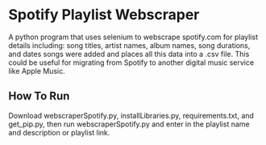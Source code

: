 # Spotify Playlist Webscraper

A python program that uses selenium to webscrape spotify.com for playlist details including: song titles, artist names, album names, song durations, and dates songs were added and places all this data into a .csv file. This could be useful for migrating from Spotify to another digital music service like Apple Music.

## How To Run ##

Download webscraperSpotify.py, installLibraries.py, requirements.txt, and get_pip.py, then run webscraperSpotify.py and enter in the playlist name and description or playlist link.
